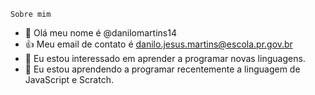     Sobre mim
- 👋 Olá meu nome é @danilomartins14
- :+1: Meu email de contato é danilo.jesus.martins@escola.pr.gov.br
- 👀 Eu estou interessado em aprender a programar novas linguagens.
- 🌱 Eu estou aprendendo a programar recentemente a linguagem de JavaScript e Scratch.
